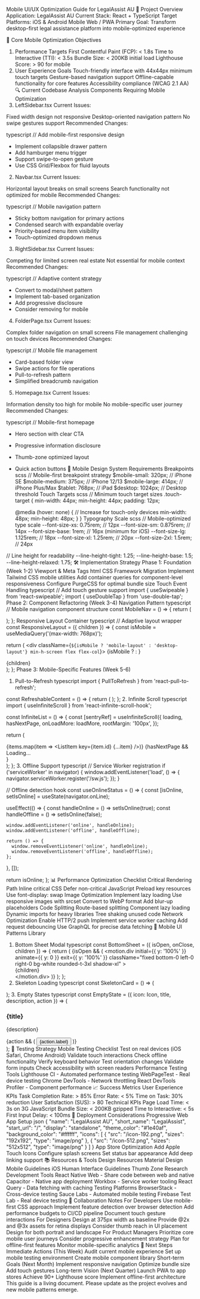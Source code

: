 Mobile UI/UX Optimization Guide for LegalAssist AU
📱 Project Overview
Application: LegalAssist AU
Current Stack: React + TypeScript
Target Platforms: iOS & Android Mobile Web / PWA
Primary Goal: Transform desktop-first legal assistance platform into mobile-optimized experience

🎯 Core Mobile Optimization Objectives
1. Performance Targets
First Contentful Paint (FCP): < 1.8s
Time to Interactive (TTI): < 3.5s
Bundle Size: < 200KB initial load
Lighthouse Score: > 90 for mobile
2. User Experience Goals
Touch-friendly interface with 44x44px minimum touch targets
Gesture-based navigation support
Offline-capable functionality for core features
Accessibility compliance (WCAG 2.1 AA)
🔍 Current Codebase Analysis
Components Requiring Mobile Optimization
1. LeftSidebar.tsx
Current Issues:

Fixed width design not responsive
Desktop-oriented navigation pattern
No swipe gestures support
Recommended Changes:

typescript
// Add mobile-first responsive design
- Implement collapsible drawer pattern
- Add hamburger menu trigger
- Support swipe-to-open gesture
- Use CSS Grid/Flexbox for fluid layouts
2. Navbar.tsx
Current Issues:

Horizontal layout breaks on small screens
Search functionality not optimized for mobile
Recommended Changes:

typescript
// Mobile navigation pattern
- Sticky bottom navigation for primary actions
- Condensed search with expandable overlay
- Priority-based menu item visibility
- Touch-optimized dropdown menus
3. RightSidebar.tsx
Current Issues:

Competing for limited screen real estate
Not essential for mobile context
Recommended Changes:

typescript
// Adaptive content strategy
- Convert to modal/sheet pattern
- Implement tab-based organization
- Add progressive disclosure
- Consider removing for mobile
4. FolderPage.tsx
Current Issues:

Complex folder navigation on small screens
File management challenging on touch devices
Recommended Changes:

typescript
// Mobile file management
- Card-based folder view
- Swipe actions for file operations
- Pull-to-refresh pattern
- Simplified breadcrumb navigation
5. Homepage.tsx
Current Issues:

Information density too high for mobile
No mobile-specific user journey
Recommended Changes:

typescript
// Mobile-first homepage
- Hero section with clear CTA
- Progressive information disclosure
- Thumb-zone optimized layout
- Quick action buttons
📐 Mobile Design System Requirements
Breakpoints
scss
// Mobile-first breakpoint strategy
$mobile-small: 320px;   // iPhone SE
$mobile-medium: 375px;  // iPhone 12/13
$mobile-large: 414px;   // iPhone Plus/Max
$tablet: 768px;         // iPad
$desktop: 1024px;       // Desktop threshold
Touch Targets
scss
// Minimum touch target sizes
.touch-target {
  min-width: 44px;
  min-height: 44px;
  padding: 12px;
  
  @media (hover: none) {
    // Increase for touch-only devices
    min-width: 48px;
    min-height: 48px;
  }
}
Typography Scale
scss
// Mobile-optimized type scale
--font-size-xs: 0.75rem;   // 12px
--font-size-sm: 0.875rem;  // 14px
--font-size-base: 1rem;    // 16px (minimum for iOS)
--font-size-lg: 1.125rem;  // 18px
--font-size-xl: 1.25rem;   // 20px
--font-size-2xl: 1.5rem;   // 24px

// Line height for readability
--line-height-tight: 1.25;
--line-height-base: 1.5;
--line-height-relaxed: 1.75;
🛠️ Implementation Strategy
Phase 1: Foundation (Week 1-2)
Viewport & Meta Tags
html
   <meta name="viewport" content="width=device-width, initial-scale=1, viewport-fit=cover">
   <meta name="apple-mobile-web-app-capable" content="yes">
CSS Framework Migration
Implement Tailwind CSS mobile utilities
Add container queries for component-level responsiveness
Configure PurgeCSS for optimal bundle size
Touch Event Handling
typescript
   // Add touch gesture support
   import { useSwipeable } from 'react-swipeable';
   import { useDoubleTap } from 'use-double-tap';
Phase 2: Component Refactoring (Week 3-4)
Navigation Pattern
typescript
// Mobile navigation component structure
const MobileNav = () => {
  return (
    <nav className="fixed bottom-0 left-0 right-0 md:hidden">
      <div className="flex justify-around items-center h-16 bg-white border-t">
        <NavItem icon={Home} label="Home" />
        <NavItem icon={Search} label="Search" />
        <NavItem icon={Folder} label="Files" />
        <NavItem icon={User} label="Profile" />
      </div>
    </nav>
  );
};
Responsive Layout Container
typescript
// Adaptive layout wrapper
const ResponsiveLayout = ({ children }) => {
  const isMobile = useMediaQuery('(max-width: 768px)');
  
  return (
    <div className={`
      ${isMobile ? 'mobile-layout' : 'desktop-layout'}
      min-h-screen flex flex-col
    `}>
      {isMobile ? <MobileNav /> : <DesktopSidebar />}
      <main className="flex-1 overflow-y-auto pb-16 md:pb-0">
        {children}
      </main>
    </div>
  );
};
Phase 3: Mobile-Specific Features (Week 5-6)
1. Pull-to-Refresh
typescript
import { PullToRefresh } from 'react-pull-to-refresh';

const RefreshableContent = () => {
  return (
    <PullToRefresh onRefresh={handleRefresh}>
      <ContentList />
    </PullToRefresh>
  );
};
2. Infinite Scroll
typescript
import { useInfiniteScroll } from 'react-infinite-scroll-hook';

const InfiniteList = () => {
  const [sentryRef] = useInfiniteScroll({
    loading,
    hasNextPage,
    onLoadMore: loadMore,
    rootMargin: '100px',
  });
  
  return (
    <div>
      {items.map(item => <ListItem key={item.id} {...item} />)}
      {hasNextPage && <div ref={sentryRef}>Loading...</div>}
    </div>
  );
};
3. Offline Support
typescript
// Service Worker registration
if ('serviceWorker' in navigator) {
  window.addEventListener('load', () => {
    navigator.serviceWorker.register('/sw.js');
  });
}

// Offline detection hook
const useOnlineStatus = () => {
  const [isOnline, setIsOnline] = useState(navigator.onLine);
  
  useEffect(() => {
    const handleOnline = () => setIsOnline(true);
    const handleOffline = () => setIsOnline(false);
    
    window.addEventListener('online', handleOnline);
    window.addEventListener('offline', handleOffline);
    
    return () => {
      window.removeEventListener('online', handleOnline);
      window.removeEventListener('offline', handleOffline);
    };
  }, []);
  
  return isOnline;
};
📊 Performance Optimization Checklist
Critical Rendering Path
 Inline critical CSS
 Defer non-critical JavaScript
 Preload key resources
 Use font-display: swap
Image Optimization
 Implement lazy loading
 Use responsive images with srcset
 Convert to WebP format
 Add blur-up placeholders
Code Splitting
 Route-based splitting
 Component lazy loading
 Dynamic imports for heavy libraries
 Tree shaking unused code
Network Optimization
 Enable HTTP/2 push
 Implement service worker caching
 Add request debouncing
 Use GraphQL for precise data fetching
🎨 Mobile UI Patterns Library
1. Bottom Sheet Modal
typescript
const BottomSheet = ({ isOpen, onClose, children }) => {
  return (
    <AnimatePresence>
      {isOpen && (
        <motion.div
          initial={{ y: '100%' }}
          animate={{ y: 0 }}
          exit={{ y: '100%' }}
          className="fixed bottom-0 left-0 right-0 bg-white rounded-t-3xl shadow-xl"
        >
          <div className="p-4 pb-safe">
            {children}
          </div>
        </motion.div>
      )}
    </AnimatePresence>
  );
};
2. Skeleton Loading
typescript
const SkeletonCard = () => (
  <div className="animate-pulse">
    <div className="h-48 bg-gray-200 rounded-lg mb-4" />
    <div className="h-4 bg-gray-200 rounded w-3/4 mb-2" />
    <div className="h-4 bg-gray-200 rounded w-1/2" />
  </div>
);
3. Empty States
typescript
const EmptyState = ({ icon: Icon, title, description, action }) => (
  <div className="flex flex-col items-center justify-center p-8 text-center">
    <Icon className="w-16 h-16 text-gray-400 mb-4" />
    <h3 className="text-lg font-semibold mb-2">{title}</h3>
    <p className="text-gray-500 mb-4">{description}</p>
    {action && (
      <Button onClick={action.onClick}>{action.label}</Button>
    )}
  </div>
);
🧪 Testing Strategy
Mobile Testing Checklist
 Test on real devices (iOS Safari, Chrome Android)
 Validate touch interactions
 Check offline functionality
 Verify keyboard behavior
 Test orientation changes
 Validate form inputs
 Check accessibility with screen readers
Performance Testing Tools
Lighthouse CI - Automated performance testing
WebPageTest - Real device testing
Chrome DevTools - Network throttling
React DevTools Profiler - Component performance
📈 Success Metrics
User Experience KPIs
Task Completion Rate: > 85%
Error Rate: < 5%
Time on Task: 30% reduction
User Satisfaction (SUS): > 80
Technical KPIs
Page Load Time: < 3s on 3G
JavaScript Bundle Size: < 200KB gzipped
Time to Interactive: < 5s
First Input Delay: < 100ms
🚀 Deployment Considerations
Progressive Web App Setup
json
{
  "name": "LegalAssist AU",
  "short_name": "LegalAssist",
  "start_url": "/",
  "display": "standalone",
  "theme_color": "#1e40af",
  "background_color": "#ffffff",
  "icons": [
    {
      "src": "/icon-192.png",
      "sizes": "192x192",
      "type": "image/png"
    },
    {
      "src": "/icon-512.png",
      "sizes": "512x512",
      "type": "image/png"
    }
  ]
}
App Store Optimization
Add Apple Touch Icons
Configure splash screens
Set status bar appearance
Add deep linking support
📚 Resources & Tools
Design Resources
Material Design Mobile Guidelines
iOS Human Interface Guidelines
Thumb Zone Research
Development Tools
React Native Web - Share code between web and native
Capacitor - Native app deployment
Workbox - Service worker tooling
React Query - Data fetching with caching
Testing Platforms
BrowserStack - Cross-device testing
Sauce Labs - Automated mobile testing
Firebase Test Lab - Real device testing
👥 Collaboration Notes
For Developers
Use mobile-first CSS approach
Implement feature detection over browser detection
Add performance budgets to CI/CD pipeline
Document touch gesture interactions
For Designers
Design at 375px width as baseline
Provide @2x and @3x assets for retina displays
Consider thumb reach in UI placement
Design for both portrait and landscape
For Product Managers
Prioritize core mobile user journeys
Consider progressive enhancement strategy
Plan for offline-first features
Monitor mobile-specific analytics
📝 Next Steps
Immediate Actions (This Week)
Audit current mobile experience
Set up mobile testing environment
Create mobile component library
Short-term Goals (Next Month)
Implement responsive navigation
Optimize bundle size
Add touch gestures
Long-term Vision (Next Quarter)
Launch PWA to app stores
Achieve 90+ Lighthouse score
Implement offline-first architecture
This guide is a living document. Please update as the project evolves and new mobile patterns emerge.

